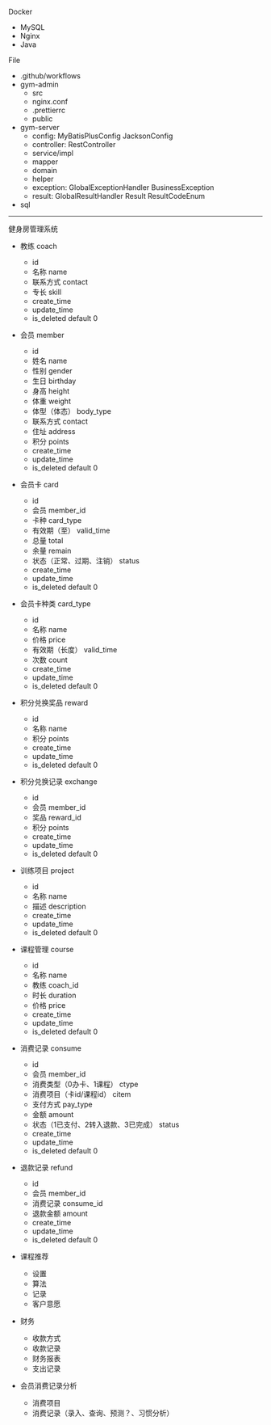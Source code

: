 Docker
- MySQL
- Nginx
- Java

File
- .github/workflows
- gym-admin
  - src
  - nginx.conf
  - .prettierrc
  - public
- gym-server
  - config: MyBatisPlusConfig JacksonConfig
  - controller: RestController
  - service/impl
  - mapper
  - domain
  - helper
  - exception: GlobalExceptionHandler BusinessException
  - result: GlobalResultHandler Result ResultCodeEnum
- sql

---
健身房管理系统
- 教练 coach
  - id
  - 名称 name
  - 联系方式 contact
  - 专长 skill
  - create_time
  - update_time
  - is_deleted default 0

- 会员 member
  - id
  - 姓名 name
  - 性别 gender
  - 生日 birthday
  - 身高 height
  - 体重 weight
  - 体型（体态） body_type
  - 联系方式 contact
  - 住址 address
  - 积分 points
  - create_time
  - update_time
  - is_deleted default 0

- 会员卡 card
  - id
  - 会员 member_id
  - 卡种 card_type
  - 有效期（至） valid_time
  - 总量 total
  - 余量 remain
  - 状态（正常、过期、注销） status
  - create_time
  - update_time
  - is_deleted default 0

- 会员卡种类 card_type
  - id
  - 名称 name
  - 价格 price
  - 有效期（长度） valid_time
  - 次数 count
  - create_time
  - update_time
  - is_deleted default 0

- 积分兑换奖品 reward
  - id
  - 名称 name
  - 积分 points
  - create_time
  - update_time
  - is_deleted default 0

- 积分兑换记录 exchange
  - id
  - 会员 member_id
  - 奖品 reward_id
  - 积分 points
  - create_time
  - update_time
  - is_deleted default 0

- 训练项目 project
  - id
  - 名称 name
  - 描述 description
  - create_time
  - update_time
  - is_deleted default 0

- 课程管理 course
  - id
  - 名称 name
  - 教练 coach_id
  - 时长 duration
  - 价格 price
  - create_time
  - update_time
  - is_deleted default 0

- 消费记录 consume
  - id
  - 会员 member_id
  - 消费类型（0办卡、1课程） ctype
  - 消费项目（卡id/课程id） citem
  - 支付方式 pay_type
  - 金额 amount
  - 状态（1已支付、2转入退款、3已完成） status
  - create_time
  - update_time
  - is_deleted default 0

- 退款记录 refund
  - id
  - 会员 member_id
  - 消费记录 consume_id
  - 退款金额 amount
  - create_time
  - update_time
  - is_deleted default 0

- 课程推荐
  - 设置
  - 算法
  - 记录
  - 客户意愿

- 财务
  - 收款方式
  - 收款记录
  - 财务报表
  - 支出记录

- 会员消费记录分析
  - 消费项目
  - 消费记录（录入、查询、预测？、习惯分析）

